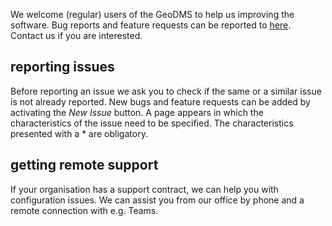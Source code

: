 We welcome (regular) users of the GeoDMS to help us improving the software. Bug reports and feature requests can be reported to [here](https://github.com/ObjectVision/GeoDMS/issues). Contact us if you are interested.

## reporting issues

Before reporting an issue we ask you to check if the same or a similar issue is not already reported. New bugs and feature requests can be
added by activating the *New Issue* button. A page appears in which the characteristics of the issue need to be specified. The
characteristics presented with a \* are obligatory. 

## getting remote support

If your organisation has a support contract, we can help you with configuration issues. 
We can assist you from our office by phone and a remote connection with e.g. Teams.
